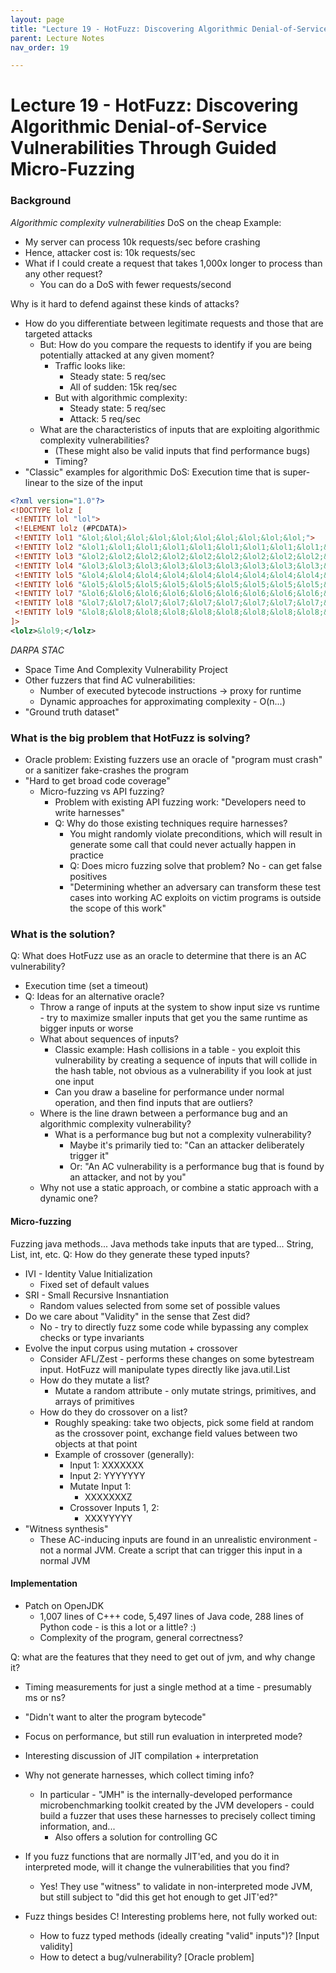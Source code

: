 ```yaml
---
layout: page
title: "Lecture 19 - HotFuzz: Discovering Algorithmic Denial-of-Service Vulnerabilities Through Guided Micro-Fuzzing"
parent: Lecture Notes
nav_order: 19

---
```

# Lecture 19 - HotFuzz: Discovering Algorithmic Denial-of-Service Vulnerabilities Through Guided Micro-Fuzzing

### Background

*Algorithmic complexity vulnerabilities*
DoS on the cheap
Example:
* My server can process 10k requests/sec before crashing
* Hence, attacker cost is: 10k requests/sec
* What if I could create a request that takes 1,000x longer to process than any other request?
    * You can do a DoS with fewer requests/second

Why is it hard to defend against these kinds of attacks?
* How do you differentiate between legitimate requests and those that are targeted attacks
    * But: How do you compare the requests to identify if you are being potentially attacked at any given moment?
        * Traffic looks like:
            * Steady state: 5 req/sec
            * All of sudden: 15k req/sec
        * But with algorithmic complexity:
            * Steady state: 5 req/sec
            * Attack: 5 req/sec
    * What are the characteristics of inputs that are exploiting algorithmic complexity vulnerabilities?
        * (These might also be valid inputs that find performance bugs)
        * Timing?
* "Classic" examples for algorithmic DoS: Execution time that is super-linear to the size of the input
 
```xml
<?xml version="1.0"?>
<!DOCTYPE lolz [
 <!ENTITY lol "lol">
 <!ELEMENT lolz (#PCDATA)>
 <!ENTITY lol1 "&lol;&lol;&lol;&lol;&lol;&lol;&lol;&lol;&lol;&lol;">
 <!ENTITY lol2 "&lol1;&lol1;&lol1;&lol1;&lol1;&lol1;&lol1;&lol1;&lol1;&lol1;">
 <!ENTITY lol3 "&lol2;&lol2;&lol2;&lol2;&lol2;&lol2;&lol2;&lol2;&lol2;&lol2;">
 <!ENTITY lol4 "&lol3;&lol3;&lol3;&lol3;&lol3;&lol3;&lol3;&lol3;&lol3;&lol3;">
 <!ENTITY lol5 "&lol4;&lol4;&lol4;&lol4;&lol4;&lol4;&lol4;&lol4;&lol4;&lol4;">
 <!ENTITY lol6 "&lol5;&lol5;&lol5;&lol5;&lol5;&lol5;&lol5;&lol5;&lol5;&lol5;">
 <!ENTITY lol7 "&lol6;&lol6;&lol6;&lol6;&lol6;&lol6;&lol6;&lol6;&lol6;&lol6;">
 <!ENTITY lol8 "&lol7;&lol7;&lol7;&lol7;&lol7;&lol7;&lol7;&lol7;&lol7;&lol7;">
 <!ENTITY lol9 "&lol8;&lol8;&lol8;&lol8;&lol8;&lol8;&lol8;&lol8;&lol8;&lol8;">
]>
<lolz>&lol9;</lolz>
```

*DARPA STAC*
* Space Time And Complexity Vulnerability Project
* Other fuzzers that find AC vulnerabilities:
    * Number of executed bytecode instructions -> proxy for runtime
    * Dynamic approaches for approximating complexity - O(n...)
* "Ground truth dataset"

### What is the big problem that HotFuzz is solving?
* Oracle problem: Existing fuzzers use an oracle of "program must crash" or a sanitizer fake-crashes the program
* "Hard to get broad code coverage"
    * Micro-fuzzing vs API fuzzing?
        * Problem with existing API fuzzing work: "Developers need to write harnesses"
        * Q: Why do those existing techniques require harnesses?
            * You might randomly violate preconditions, which will result in generate some call that could never actually happen in practice
            * Q: Does micro fuzzing solve that problem? No - can get false positives
            * "Determining whether an adversary can transform these test cases into working AC exploits on victim programs is outside the scope of this work"

### What is the solution?

Q: What does HotFuzz use as an oracle to determine that there is an AC vulnerability?
* Execution time (set a timeout)
* Q: Ideas for an alternative oracle?
    * Throw a range of inputs at the system to show input size vs runtime - try to maximize smaller inputs that get you the same runtime as bigger inputs or worse
    * What about sequences of inputs?
        * Classic example: Hash collisions in a table - you exploit this vulnerability by creating a sequence of inputs that will collide in the hash table, not obvious as a vulnerability if you look at just one input
        * Can you draw a baseline for performance under normal operation, and then find inputs that are outliers?
    * Where is the line drawn between a performance bug and an algorithmic complexity vulnerability?
        * What is a performance bug but not a complexity vulnerability?
            * Maybe it's primarily tied to: "Can an attacker deliberately trigger it"
            * Or: "An AC vulnerability is a performance bug that is found by an attacker, and not by you"
    * Why not use a static approach, or combine a static approach with a dynamic one?

#### Micro-fuzzing
Fuzzing java methods... Java methods take inputs that are typed... String, List, int, etc.
Q: How do they generate these typed inputs?
* IVI - Identity Value Initialization
    * Fixed set of default values
* SRI - Small Recursive Insnantiation
    * Random values selected from some set of possible values
* Do we care about "Validity" in the sense that Zest did?
    * No - try to directly fuzz some code while bypassing any complex checks or type invariants
* Evolve the input corpus using mutation + crossover
    * Consider AFL/Zest - performs these changes on some bytestream input. HotFuzz will manipulate types directly like java.util.List
    * How do they mutate a list?
        * Mutate a random attribute - only mutate strings, primitives, and arrays of primitives
    * How do they do crossover on a list?
        * Roughly speaking: take two objects, pick some field at random as the crossover point, exchange field values between two objects at that point
        * Example of crossover (generally):
            * Input 1: XXXXXXX
            * Input 2: YYYYYYY
            * Mutate Input 1:
                * XXXXXXXZ
            * Crossover Inputs 1, 2:
                * XXXYYYYY
* "Witness synthesis"
    * These AC-inducing inputs are found in an unrealistic environment - not a normal JVM. Create a script that can trigger this input in a normal JVM

#### Implementation
* Patch on OpenJDK
    * 1,007 lines of C+++ code, 5,497 lines of Java code, 288 lines of Python code - is this a lot or a little? :)
    * Complexity of the program, general correctness?

Q: what are the features that they need to get out of jvm, and why change it?
* Timing measurements for just a single method at a time - presumably ms or ns?
* "Didn't want to alter the program bytecode"
* Focus on performance, but still run evaluation in interpreted mode?
* Interesting discussion of JIT compilation + interpretation
* Why not generate harnesses, which collect timing info?
    * In particular - "JMH" is the internally-developed performance microbenchmarking toolkit created by the JVM developers - could build a fuzzer that uses these harnesses to precisely collect timing information, and...
        * Also offers a solution for controlling GC
* If you fuzz functions that are normally JIT'ed, and you do it in interpreted mode, will it change the vulnerabilities that you find?
    * Yes! They use "witness" to validate in non-interpreted mode JVM, but still subject to "did this get hot enough to get JIT'ed?"

* Fuzz things besides C! Interesting problems here, not fully worked out:
    * How to fuzz typed methods (ideally creating "valid" inputs")? [Input validity]
    * How to detect a bug/vulnerability? [Oracle problem]
